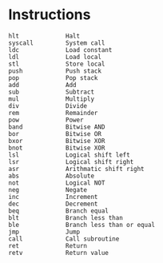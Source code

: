 # Instructions
    hlt             Halt
    syscall         System call
    ldc             Load constant
    ldl             Load local
    stl             Store local
    push            Push stack
    pop             Pop stack
    add             Add
    sub             Subtract
    mul             Multiply
    div             Divide
    rem             Remainder
    pow             Power
    band            Bitwise AND
    bor             Bitwise OR
    bxor            Bitwise XOR
    bnot            Bitwise XOR
    lsl             Logical shift left
    lsr             Logical shift right
    asr             Arithmatic shift right
    abs             Absolute
    not             Logical NOT
    neg             Negate
    inc             Increment
    dec             Decrement
    beq             Branch equal
    blt             Branch less than
    ble             Branch less than or equal
    jmp             Jump
    call            Call subroutine
    ret             Return
    retv            Return value
